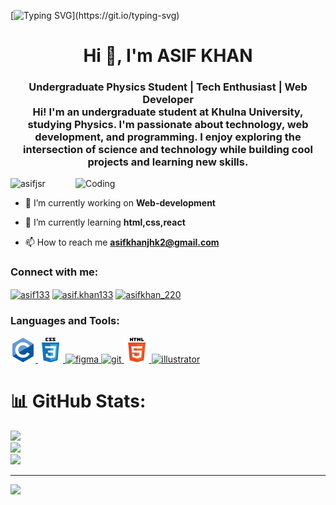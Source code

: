 
[![Typing SVG](https://readme-typing-svg.herokuapp.com?font=Fira+Code&duration=4000&pause=1000&color=F74040&random=false&width=435&lines=HI+THERE%F0%9F%91%8B!+I+AM+ASIF+KHAN...)](https://git.io/typing-svg)
<h1 align="center">Hi 👋, I'm ASIF KHAN</h1>

<h3 align="center">Undergraduate Physics Student | Tech Enthusiast | Web Developer <br> Hi! I'm an undergraduate student at Khulna University, studying Physics. I'm passionate about technology, web development, and programming. I enjoy exploring the intersection of science and technology while building cool projects and learning new skills.</h3>

<img align="right" alt="Coding" width="400" src="https://media.licdn.com/dms/image/v2/D4D12AQFAdOrAQe1HEA/article-cover_image-shrink_720_1280/article-cover_image-shrink_720_1280/0/1709674661110?e=2147483647&v=beta&t=B7h8ZjJZRcsQ2HEEN5H0dEAvl5dX4I6nUdvFfR24alQ">


<p align="left"> <img src="https://komarev.com/ghpvc/?username=asifjsr&label=Profile%20views&color=0e75b6&style=flat" alt="asifjsr" /> </p>


- 🔭 I’m currently working on **Web-development**

- 🌱 I’m currently learning **html,css,react**

- 📫 How to reach me **asifkhanjhk2@gmail.com**

<h3 align="left">Connect with me:</h3>
<p align="left">
<a href="https://linkedin.com/in/asif133" target="blank"><img align="center" src="https://raw.githubusercontent.com/rahuldkjain/github-profile-readme-generator/master/src/images/icons/Social/linked-in-alt.svg" alt="asif133" height="30" width="40" /></a>
<a href="https://fb.com/asif.khan133" target="blank"><img align="center" src="https://raw.githubusercontent.com/rahuldkjain/github-profile-readme-generator/master/src/images/icons/Social/facebook.svg" alt="asif.khan133" height="30" width="40" /></a>
<a href="https://instagram.com/asifkhan_220" target="blank"><img align="center" src="https://raw.githubusercontent.com/rahuldkjain/github-profile-readme-generator/master/src/images/icons/Social/instagram.svg" alt="asifkhan_220" height="30" width="40" /></a>
</p>

<h3 align="left">Languages and Tools:</h3>
<p align="left"> <a href="https://www.cprogramming.com/" target="_blank" rel="noreferrer"> <img src="https://raw.githubusercontent.com/devicons/devicon/master/icons/c/c-original.svg" alt="c" width="40" height="40"/> </a> <a href="https://www.w3schools.com/css/" target="_blank" rel="noreferrer"> <img src="https://raw.githubusercontent.com/devicons/devicon/master/icons/css3/css3-original-wordmark.svg" alt="css3" width="40" height="40"/> </a> <a href="https://www.figma.com/" target="_blank" rel="noreferrer"> <img src="https://www.vectorlogo.zone/logos/figma/figma-icon.svg" alt="figma" width="40" height="40"/> </a> <a href="https://git-scm.com/" target="_blank" rel="noreferrer"> <img src="https://www.vectorlogo.zone/logos/git-scm/git-scm-icon.svg" alt="git" width="40" height="40"/> </a> <a href="https://www.w3.org/html/" target="_blank" rel="noreferrer"> <img src="https://raw.githubusercontent.com/devicons/devicon/master/icons/html5/html5-original-wordmark.svg" alt="html5" width="40" height="40"/> </a> <a href="https://www.adobe.com/in/products/illustrator.html" target="_blank" rel="noreferrer"> <img src="https://www.vectorlogo.zone/logos/adobe_illustrator/adobe_illustrator-icon.svg" alt="illustrator" width="40" height="40"/> </a> </p>

# 📊 GitHub Stats:
![](https://github-readme-stats.vercel.app/api?username=asifjsr&theme=radical&hide_border=false&include_all_commits=true&count_private=true)<br/>
![](https://github-readme-streak-stats.herokuapp.com/?user=asifjsr&theme=radical&hide_border=false)<br/>
![](https://github-readme-stats.vercel.app/api/top-langs/?username=asifjsr&theme=radical&hide_border=false&include_all_commits=true&count_private=true&layout=compact)

---
[![](https://visitcount.itsvg.in/api?id=asifjsr&icon=0&color=0)](https://visitcount.itsvg.in)
